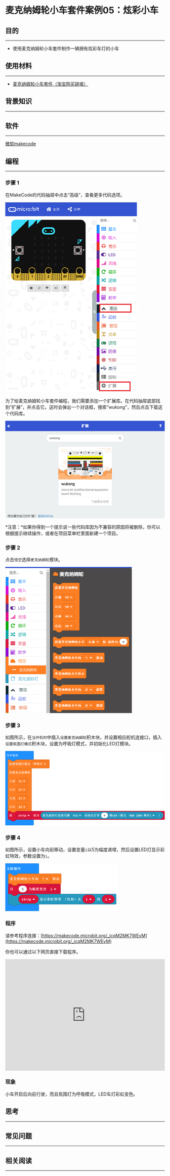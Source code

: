# 麦克纳姆轮小车套件案例05：炫彩小车

## 目的
---

- 使用麦克纳姆轮小车套件制作一辆拥有炫彩车灯的小车

## 使用材料
---

- [麦克纳姆轮小车套件（淘宝购买链接）](https://item.taobao.com/item.htm?ft=t&id=604443327840)

## 背景知识
---

## 软件
---

[微软makecode](https://makecode.microbit.org/#)

## 编程
---

### 步骤 1
 在MakeCode的代码抽屉中点击“高级”，查看更多代码选项。

![](./images/Mecanum_wheel_car_kit_case_01_01.png)

为了给麦克纳姆轮小车套件编程，我们需要添加一个扩展库。在代码抽屉底部找到“扩展”，并点击它。这时会弹出一个对话框，搜索”wukong”，然后点击下载这个代码库。

![](./images/Mecanum_wheel_car_kit_case_01_02.png)

*注意：*如果你得到一个提示说一些代码库因为不兼容的原因将被删除，你可以根据提示继续操作，或者在项目菜单栏里面新建一个项目。

### 步骤 2

点击`悟空`选择`麦克纳姆轮`模块。



![](./images/Mecanum_wheel_car_kit_case_01_03.png)


### 步骤 3

如图所示，在`当开机时`中插入`设置麦克纳姆轮`积木块，并设置相应舵机连接口，插入`设置氛围灯模式`积木块，设置为呼吸灯模式，并初始化LED灯模块。



![](./images/Mecanum_wheel_car_kit_case_05_05.png)


### 步骤 4

如图所示，设置小车向前移动，设置变量`i`以5为幅度递增，然后设置LED灯显示彩虹特效，参数设置为`i`。



![](./images/Mecanum_wheel_car_kit_case_05_06.png)


### 程序

请参考程序连接：[https://makecode.microbit.org/_icqM2MK7WEyM](https://makecode.microbit.org/_icqM2MK7WEyM)

你也可以通过以下网页直接下载程序。

<div style="position:relative;height:0;padding-bottom:70%;overflow:hidden;"><iframe style="position:absolute;top:0;left:0;width:100%;height:100%;" src="https://makecode.microbit.org/#pub:_icqM2MK7WEyM]" frameborder="0" sandbox="allow-popups allow-forms allow-scripts allow-same-origin"></iframe></div>  

### 现象

小车开启后向前行驶，而且氛围灯为呼吸模式，LED车灯彩虹变色。

## 思考
---

## 常见问题
---
## 相关阅读  
---
